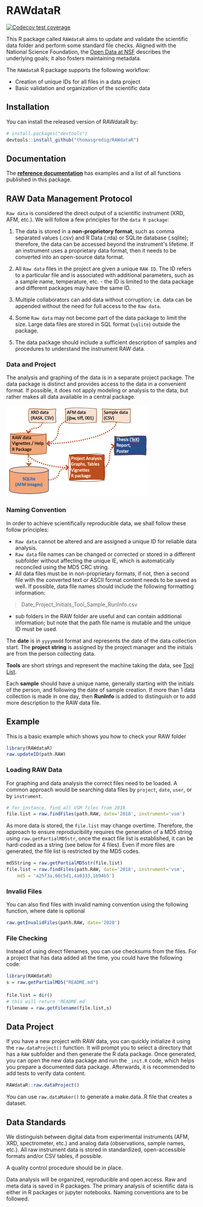 # RAWdataR

<!-- badges: start -->
[![Codecov test coverage](https://codecov.io/gh/thomasgredig/RAWdataR/branch/master/graph/badge.svg)](https://app.codecov.io/gh/thomasgredig/RAWdataR?branch=master)
<!-- badges: end -->

This R package called `RAWdataR` aims to update and validate the scientific data folder and perform some standard file checks. Aligned with the National Science Foundation, the [Open Data at NSF](https://www.nsf.gov/data/) describes the underlying goals; it also fosters maintaining metadata. 

The `RAWdataR` R package supports the following workflow: 

* Creation of unique IDs for all files in a data project
* Basic validation and organization of the scientific data


## Installation

You can install the released version of RAWdataR by:

``` r
# install.packages("devtools")
devtools::install_github("thomasgredig/RAWdataR")
```

## Documentation

The **[reference documentation](https://thomasgredig.github.io/RAWdataR/)** has examples and a list of all functions published in this package.


## RAW Data Management Protocol

`Raw data` is considered the direct output of a scientific instrument (XRD, AFM, etc.). We will follow a few principles for the `data R package`:

1) The data is stored in a **non-proprietory format**, such as comma separated values (.csv) and R Data (.rda) or SQLite database (.sqlite); therefore, the data can be accessed beyond the instrument's lifetime. If an instrument uses a proprietary data format, then it needs to be converted into an open-source data format.

2) All `Raw data` files in the project are given a unique `RAW ID`. The ID refers to a particular file and is associated with additional parameters, such as a sample name, temperature, etc. - the ID is limited to the data package and different packages may have the same ID.

3) Multiple collaborators can add data without corruption; i.e. data can be appended without the need for full access to the `Raw data`.

4) Some `Raw data` may not become part of the data package to limit the size. Large data files are stored in SQL format (`sqlite`) outside the package.

5) The data package should include a sufficient description of samples and procedures to understand the instrument RAW data.


### Data and Project

The analysis and graphing of the data is in a separate project package. The data package is distinct and provides access to the data in a convenient format. If possible, it does not apply modeling or analysis to the data, but rather makes all data available in a central package.

![Data package and Project package play distinct roles.](inst/img/Raw-Data-Project-Package.png)

### Naming Convention

In order to achieve scientifically reproducible data, we shall follow these follow principles: 

- `Raw data` cannot be altered and are assigned a unique ID for reliable data analysis.
- `Raw data` file names can be changed or corrected or stored in a different subfolder without affecting the unique IE, which is automatically reconciled using the MD5 CRC string.
- All data files must be in non-proprietary formats, if not, then a second file with the converted text or ASCII format content needs to be saved as well. If possible, data file names should include the following formatting information:

>  Date_Project_Initials_Tool_Sample_RunInfo.csv 

- sub folders in the RAW folder are useful and can contain additional information; but note that the path file name is mutable and the unique ID must be used.

The **date** is in `yyyymmdd` format and represents the date of the data collection start. The **project string** is assigned by the project manager and the initials are from the person collecting data.

**Tools** are short strings and represent the machine taking the data, see [Tool List](https://github.com/thomasgredig/MSthesis-Guidelines).

Each **sample** should have a unique name, generally starting with the initials of the person, and following the date of sample creation. 
If more than 1 data collection is made in one day, then **RunInfo** is added to distinguish or to add more description to the RAW data file. 


## Example

This is a basic example which shows you how to check your RAW folder

``` r
library(RAWdataR)
raw.updateID(path.RAW)
```

### Loading RAW Data

For graphing and data analysis the correct files need to be loaded. A common approach would be searching data files by `project`, `date`, `user`, or by `instrument`. 

``` r
# for instance, find all VSM files from 2018
file.list = raw.findFiles(path.RAW, date='2018', instrument='vsm')
```

As more data is stored, the `file.list` may change overtime. Therefore, the  approach to ensure reproducibility requires the generation of a MD5 string using `raw.getPartialMD5str`, once the exact file list is established, it can be hard-coded as a string (see below for 4 files). Even if more files are generated, the file list is restricted by the MD5 codes. 

``` r
md5String = raw.getPartialMD5str(file.list)
file.list = raw.findFiles(path.RAW, date='2018', instrument='vsm',
    md5 = 'a25f3a,66c5d1,4a0333,1b94b5')
```

### Invalid Files

You can also find files with invalid naming convention using the following function, where date is optional

``` r
raw.getInvalidFiles(path.RAW, date='2020')
```


### File Checking

Instead of using direct filenames, you can use checksums from the files. For a project that has data added all the time, you could have the following code:

``` r
library(RAWdataR)
s = raw.getPartialMD5("README.md")

file.list = dir()
# this will return 'README.md'
filename = raw.getFilename(file.list,s)
```


## Data Project

If you have a new project with RAW data, you can quickly initialize it using the `raw.dataProject()` function. It will prompt you to select a directory that has a `RAW` subfolder and then generate the R data package. Once generated, you can open the new data package and run the `_init.R` code, which helps you prepare a documented data package. Afterwards, it is recommended to add tests to verify data content.

``` r
RAWdataR::raw.dataProject()
```

You can use `raw.dataMaker()` to generate a make.data..R file that creates a dataset.


## Data Standards

We distinguish between digital data from experimental instruments (AFM, XRD, spectrometer, etc.) and analog data (observations, sample names, etc.). All raw instrument data is stored in standardized, open-accessible formats and/or CSV tables, if possible. 

A quality control procedure should be in place.

Data analysis will be organized, reproducible and open access. Raw and meta data is saved in R packages. The primary analysis of scientific data is either in R packages or jupyter notebooks. Naming conventions are to be followed. 




